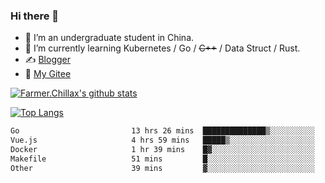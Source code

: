 ### Hi there 👋

- 🔭 I’m an undergraduate student in China.
- 🌱 I’m currently learning Kubernetes / Go / ~~C++~~ / Data Struct / Rust.
- ✍️ [Blogger](https://blog.farmer233.top)
- 🤔 [My Gitee](https://gitee.com/Farmer-chong)


[![Farmer.Chillax's github stats](https://github-readme-stats.vercel.app/api?username=FarmerChillax)](https://github.com/anuraghazra/github-readme-stats)

[![Top Langs](https://github-readme-stats.vercel.app/api/top-langs/?username=FarmerChillax&layout=compact&hide=html,css,javascript)](https://github.com/anuraghazra/github-readme-stats)


<a href="https://wakatime.com/@Farmer"> </a>
          <!--START_SECTION:waka-->

```txt
Go                         13 hrs 26 mins  ██████████████▒░░░░░░░░░░   57.92 %
Vue.js                     4 hrs 59 mins   █████▒░░░░░░░░░░░░░░░░░░░   21.50 %
Docker                     1 hr 39 mins    █▓░░░░░░░░░░░░░░░░░░░░░░░   07.18 %
Makefile                   51 mins         █░░░░░░░░░░░░░░░░░░░░░░░░   03.73 %
Other                      39 mins         ▓░░░░░░░░░░░░░░░░░░░░░░░░   02.83 %
```

<!--END_SECTION:waka-->



<!--
**Farmer-chong/Farmer-chong** is a ✨ _special_ ✨ repository because its `README.md` (this file) appears on your GitHub profile.

Here are some ideas to get you started:

- 🔭 I’m currently working on ...
- 🌱 I’m currently learning ...
- 👯 I’m looking to collaborate on ...
- 🤔 I’m looking for help with ...
- 💬 Ask me about ...
- 📫 How to reach me: ...
- 😄 Pronouns: ...
- ⚡ Fun fact: ...
-->
